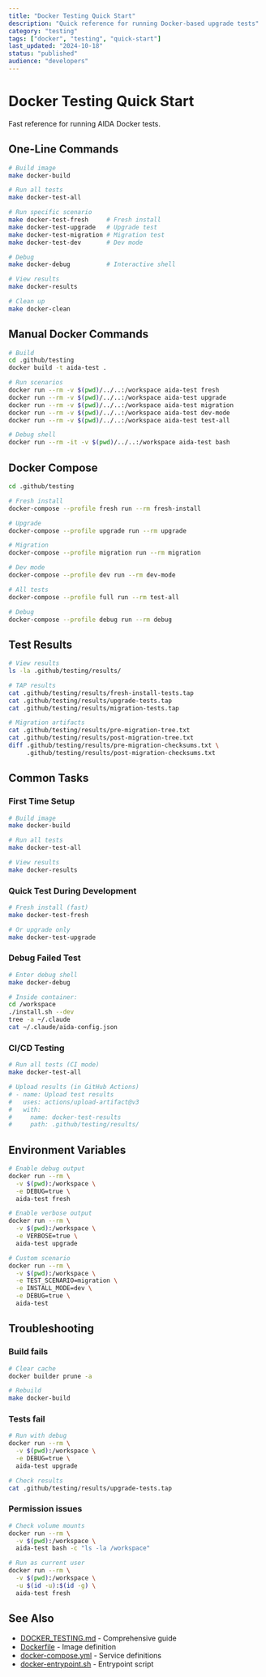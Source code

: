 ```yaml
---
title: "Docker Testing Quick Start"
description: "Quick reference for running Docker-based upgrade tests"
category: "testing"
tags: ["docker", "testing", "quick-start"]
last_updated: "2024-10-18"
status: "published"
audience: "developers"
---
```


# Docker Testing Quick Start

Fast reference for running AIDA Docker tests.

## One-Line Commands

```bash
# Build image
make docker-build

# Run all tests
make docker-test-all

# Run specific scenario
make docker-test-fresh     # Fresh install
make docker-test-upgrade   # Upgrade test
make docker-test-migration # Migration test
make docker-test-dev       # Dev mode

# Debug
make docker-debug          # Interactive shell

# View results
make docker-results

# Clean up
make docker-clean
```

## Manual Docker Commands

```bash
# Build
cd .github/testing
docker build -t aida-test .

# Run scenarios
docker run --rm -v $(pwd)/../..:/workspace aida-test fresh
docker run --rm -v $(pwd)/../..:/workspace aida-test upgrade
docker run --rm -v $(pwd)/../..:/workspace aida-test migration
docker run --rm -v $(pwd)/../..:/workspace aida-test dev-mode
docker run --rm -v $(pwd)/../..:/workspace aida-test test-all

# Debug shell
docker run --rm -it -v $(pwd)/../..:/workspace aida-test bash
```

## Docker Compose

```bash
cd .github/testing

# Fresh install
docker-compose --profile fresh run --rm fresh-install

# Upgrade
docker-compose --profile upgrade run --rm upgrade

# Migration
docker-compose --profile migration run --rm migration

# Dev mode
docker-compose --profile dev run --rm dev-mode

# All tests
docker-compose --profile full run --rm test-all

# Debug
docker-compose --profile debug run --rm debug
```

## Test Results

```bash
# View results
ls -la .github/testing/results/

# TAP results
cat .github/testing/results/fresh-install-tests.tap
cat .github/testing/results/upgrade-tests.tap
cat .github/testing/results/migration-tests.tap

# Migration artifacts
cat .github/testing/results/pre-migration-tree.txt
cat .github/testing/results/post-migration-tree.txt
diff .github/testing/results/pre-migration-checksums.txt \
     .github/testing/results/post-migration-checksums.txt
```

## Common Tasks

### First Time Setup

```bash
# Build image
make docker-build

# Run all tests
make docker-test-all

# View results
make docker-results
```

### Quick Test During Development

```bash
# Fresh install (fast)
make docker-test-fresh

# Or upgrade only
make docker-test-upgrade
```

### Debug Failed Test

```bash
# Enter debug shell
make docker-debug

# Inside container:
cd /workspace
./install.sh --dev
tree -a ~/.claude
cat ~/.claude/aida-config.json
```

### CI/CD Testing

```bash
# Run all tests (CI mode)
make docker-test-all

# Upload results (in GitHub Actions)
# - name: Upload test results
#   uses: actions/upload-artifact@v3
#   with:
#     name: docker-test-results
#     path: .github/testing/results/
```

## Environment Variables

```bash
# Enable debug output
docker run --rm \
  -v $(pwd):/workspace \
  -e DEBUG=true \
  aida-test fresh

# Enable verbose output
docker run --rm \
  -v $(pwd):/workspace \
  -e VERBOSE=true \
  aida-test upgrade

# Custom scenario
docker run --rm \
  -v $(pwd):/workspace \
  -e TEST_SCENARIO=migration \
  -e INSTALL_MODE=dev \
  -e DEBUG=true \
  aida-test
```

## Troubleshooting

### Build fails

```bash
# Clear cache
docker builder prune -a

# Rebuild
make docker-build
```

### Tests fail

```bash
# Run with debug
docker run --rm \
  -v $(pwd):/workspace \
  -e DEBUG=true \
  aida-test upgrade

# Check results
cat .github/testing/results/upgrade-tests.tap
```

### Permission issues

```bash
# Check volume mounts
docker run --rm \
  -v $(pwd):/workspace \
  aida-test bash -c "ls -la /workspace"

# Run as current user
docker run --rm \
  -v $(pwd):/workspace \
  -u $(id -u):$(id -g) \
  aida-test fresh
```

## See Also

- [DOCKER_TESTING.md](DOCKER_TESTING.md) - Comprehensive guide
- [Dockerfile](Dockerfile) - Image definition
- [docker-compose.yml](docker-compose.yml) - Service definitions
- [docker-entrypoint.sh](docker-entrypoint.sh) - Entrypoint script
